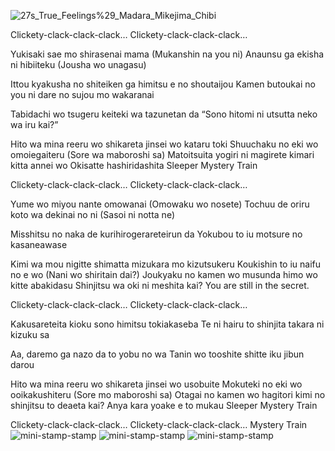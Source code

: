 ![27s_True_Feelings%29_Madara_Mikejima_Chibi](https://github.com/user-attachments/assets/3a371fbb-b665-4c21-a792-5bcddb30978f)

 Clickety-clack-clack-clack…
Clickety-clack-clack-clack…

Yukisaki sae mo shirasenai mama
(Mukanshin na you ni)
Anaunsu ga ekisha ni hibiiteku
(Jousha wo unagasu)

Ittou kyakusha no shiteiken ga himitsu e no shoutaijou
Kamen butoukai no you ni dare no sujou mo wakaranai

Tabidachi wo tsugeru keiteki wa tazunetan da
“Sono hitomi ni utsutta neko wa iru kai?”

Hito wa mina reeru wo shikareta jinsei wo kataru toki
Shuuchaku no eki wo omoiegaiteru
(Sore wa maboroshi sa)
Matoitsuita yogiri ni magirete kimari kitta annei wo
Okisatte hashiridashita
Sleeper Mystery Train

Clickety-clack-clack-clack…
Clickety-clack-clack-clack…

Yume wo miyou nante omowanai
(Omowaku wo nosete)
Tochuu de oriru koto wa dekinai no ni
(Sasoi ni notta ne)

Misshitsu no naka de kurihirogerareteirun da
Yokubou to iu motsure no kasaneawase

Kimi wa mou nigitte shimatta mizukara mo kizutsukeru
Koukishin to iu naifu no e wo
(Nani wo shiritain dai?)
Joukyaku no kamen wo musunda himo wo kitte abakidasu
Shinjitsu wa oki ni meshita kai?
You are still in the secret.

Clickety-clack-clack-clack…
Clickety-clack-clack-clack…

Kakusareteita kioku sono himitsu tokiakaseba
Te ni hairu to shinjita takara ni kizuku sa

Aa, daremo ga nazo da to yobu no wa
Tanin wo tooshite shitte iku jibun darou

Hito wa mina reeru wo shikareta jinsei wo usobuite
Mokuteki no eki wo ooikakushiteru
(Sore mo maboroshi sa)
Otagai no kamen wo hagitori kimi no shinjitsu to deaeta kai?
Anya kara yoake e to mukau Sleeper Mystery Train

Clickety-clack-clack-clack…
Clickety-clack-clack-clack… Mystery Train
![mini-stamp-stamp](https://github.com/user-attachments/assets/41d26447-9de6-4c35-acc1-fa1f1c3d469a)
![mini-stamp-stamp](https://github.com/user-attachments/assets/d2a2a034-ce2f-425e-8cac-a20a6e6f4496)
![mini-stamp-stamp](https://github.com/user-attachments/assets/cba241dd-23a5-490f-9296-dc4851a845a7)

